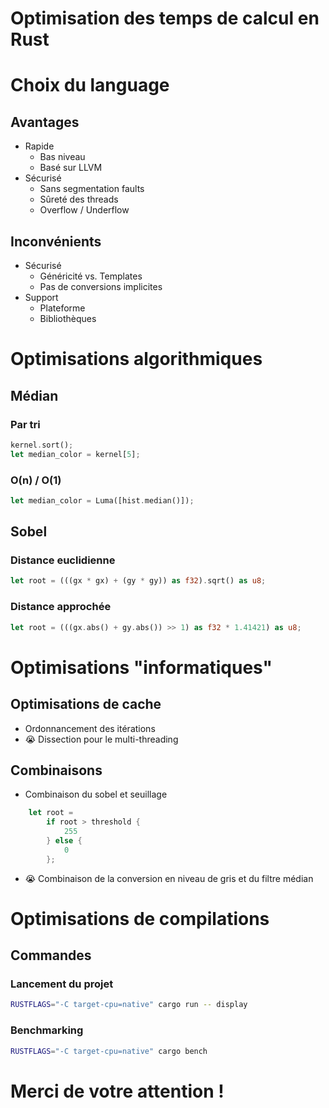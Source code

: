 Optimisation des temps de calcul en Rust
========================================

Choix du language
=================

Avantages
---------

- Rapide
	- Bas niveau
	- Basé sur LLVM
- Sécurisé
	- Sans segmentation faults
	- Sûreté des threads
	- Overflow / Underflow

Inconvénients
-------------

- Sécurisé
	- Généricité vs. Templates
	- Pas de conversions implicites
- Support
	- Plateforme
	- Bibliothèques

Optimisations algorithmiques
============================

Médian
------

### Par tri

```rust
kernel.sort();
let median_color = kernel[5];
```

### O(n) / O(1)

```rust
let median_color = Luma([hist.median()]);
```

Sobel
-----

### Distance euclidienne

```rust
let root = (((gx * gx) + (gy * gy)) as f32).sqrt() as u8;
```

### Distance approchée

```rust
let root = (((gx.abs() + gy.abs()) >> 1) as f32 * 1.41421) as u8;
```

Optimisations "informatiques"
=============================

Optimisations de cache
----------------------

- Ordonnancement des itérations
- 😭 Dissection pour le multi-threading

Combinaisons
------------

- Combinaison du sobel et seuillage
```rust
    let root =
        if root > threshold {
            255
        } else {
            0
        };
```

- 😭 Combinaison de la conversion en niveau de gris et du filtre médian

Optimisations de compilations
=============================

Commandes
---------

### Lancement du projet

```sh
RUSTFLAGS="-C target-cpu=native" cargo run -- display
```

### Benchmarking

```sh
RUSTFLAGS="-C target-cpu=native" cargo bench
```

Merci de votre attention !
==========================
